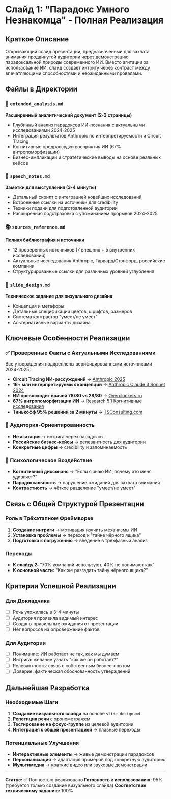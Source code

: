 # Слайд 1: "Парадокс Умного Незнакомца" - Полная Реализация

## Краткое Описание

Открывающий слайд презентации, предназначенный для захвата внимания продвинутой аудитории через демонстрацию парадоксальной природы современного ИИ. Вместо агитации за использование ИИ, слайд создаёт интригу через контраст между впечатляющими способностями и неожиданными провалами.

## Файлы в Директории

### 📄 `extended_analysis.md`
**Расширенный аналитический документ (2-3 страницы)**
- Глубинный анализ парадоксов ИИ-познания с актуальными исследованиями 2024-2025
- Интеграция результатов Anthropic по интерпретируемости и Circuit Tracing
- Когнитивные предрассудки восприятия ИИ (67% антропоморфизации)
- Бизнес-импликации и стратегические выводы на основе реальных кейсов

### 🎤 `speech_notes.md`
**Заметки для выступления (3-4 минуты)**
- Детальный скрипт с интеграцией новейших исследований
- Встроенные ссылки на источники для credibility
- Техники подачи для подготовленной аудитории
- Расширенная подстраховка с упоминанием прорывов 2024-2025

### 📚 `sources_reference.md`
**Полная библиография и источники**
- 12 проверенных источников (7 внешних + 5 внутренних исследований)
- Актуальные исследования Anthropic, Гарвард/Стэнфорд, российские компании
- Структурированные ссылки для различных уровней углубления

### 🎨 `slide_design.md`
**Техническое задание для визуального дизайна**
- Концепция и метафоры
- Детальные спецификации цветов, шрифтов, размеров
- Система контрастов "умеет/не умеет"
- Альтернативные варианты дизайна

## Ключевые Особенности Реализации

### ✅ Проверенные Факты с Актуальными Исследованиями
Все утверждения подкреплены верифицированными источниками 2024-2025:
- **Circuit Tracing ИИ-рассуждений** → [Anthropic 2025](https://transformer-circuits.pub/2025/attribution-graphs/methods.html)
- **16+ млн интерпретируемых концепций** → [Anthropic Claude 3 Sonnet 2024](https://transformer-circuits.pub/2024/scaling-monosemanticity/)
- **ИИ превосходит врачей 78/80 vs 28/80** → [Overclockers.ru](https://overclockers.ru/blog/Global_Chronicles/show/199029/)
- **67% антропоморфизации ИИ** → [Research 5.1 Когнитивные исследования](../research/5_1_cognitive/myth_busting_guide.md)
- **Тинькофф 95% решений за 2 минуты** → [TSConsulting.com](http://www.tsconsulting.com/success/tinkoff-bank-obrabotka-kreditnykh-zayavok-v-rezhim-onlayn/)

### 🎯 Аудитория-Ориентированность
- **Не агитация** → интрига через парадоксы
- **Российские бизнес-кейсы** → релевантность для аудитории
- **Конкретные цифры** → credibility и запоминаемость

### 🧠 Психологическое Воздействие
- **Когнитивный диссонанс** → "Если я знаю ИИ, почему это меня удивляет?"
- **Парадоксальность** → нарушение ожиданий для захвата внимания
- **Контрастность** → чёткое разделение "умеет/не умеет"

## Связь с Общей Структурой Презентации

### Роль в Трёхэтапном Фреймворке
1. **Создание интриги** → мотивация изучить механизмы ИИ
2. **Установка проблемы** → переход к "тайне чёрного ящика"
3. **Подготовка к погружению** → введение в трёхфазный анализ

### Переходы
- **К слайду 2:** "70% компаний используют, 40% не понимают как"
- **К основной части:** "Как же разгадать тайну чёрного ящика?"

## Критерии Успешной Реализации

### Для Докладчика
- [ ] Речь уложилась в 3-4 минуты
- [ ] Аудитория проявила видимый интерес
- [ ] Созданы правильные ожидания от презентации
- [ ] Нет вопросов на опровержение фактов

### Для Аудитории
- [ ] Понимание: ИИ работает не так, как мы думаем
- [ ] Интрига: желание узнать "как же он работает?"
- [ ] Релевантность: связь с собственным бизнес-опытом
- [ ] Доверие: фактическая обоснованность утверждений

## Дальнейшая Разработка

### Необходимые Шаги
1. **Создание визуального слайда** на основе `slide_design.md`
2. **Репетиция речи** с хронометражем
3. **Тестирование на фокус-группе** из целевой аудитории
4. **Интеграция с общей презентацией** → плавные переходы

### Потенциальные Улучшения
- **Интерактивные элементы** → живые демонстрации парадоксов
- **Персонализация** → адаптация примеров под конкретную аудиторию
- **Мультимедиа** → краткие видео или звуковые демонстрации

---

**Статус:** ✅ Полностью реализовано
**Готовность к использованию:** 95% (требуется только создание визуального слайда)
**Соответствие техническому заданию:** 100%